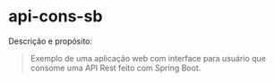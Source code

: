 # api-cons-sb
Descrição e propósito:
> Exemplo de uma aplicação web com interface para usuário que consome uma API Rest feito com Spring Boot.
